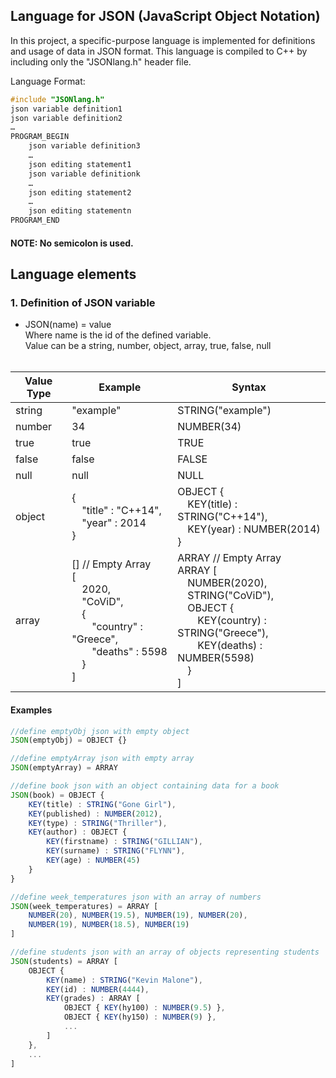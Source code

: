 ## Language for JSON (JavaScript Object Notation)

In this project, a specific-purpose language is implemented for definitions and usage
of data in JSON format. This language is compiled to C++ by including only the "JSONlang.h"
header file.

Language Format:
```cpp
#include "JSONlang.h"
json variable definition1
json variable definition2
…
PROGRAM_BEGIN
    json variable definition3
    …
    json editing statement1
    json variable definitionk
    …
    json editing statement2 
    … 
    json editing statementn 
PROGRAM_END
```
#### NOTE: No semicolon is used.

## Language elements

### 1. Definition of JSON variable
  - JSON(name) = value
<br> Where name is the id of the defined variable.
<br> Value can be a string, number, object, array, true, false, null
<br> <br> 

| Value Type | Example | Syntax |
| --- | --- | --- | 
| string | "example" | STRING("example") |
| number | 34 | NUMBER(34) |
| true | true | TRUE |
| false | false | FALSE |
| null | null | NULL |
| object | {<br>&emsp;"title" : "C++14",<br>&emsp;"year" : 2014<br>}| OBJECT {<br>&emsp;KEY(title) : STRING("C++14"),<br>&emsp;KEY(year) : NUMBER(2014)<br>} |
| array| [] // Empty Array<br>[<br>&emsp;2020,<br>&emsp;"CoViD",<br>&emsp;{<br>&emsp;&emsp;"country" : "Greece", <br>&emsp;&emsp;"deaths" : 5598 <br>&emsp;}<br>]| ARRAY // Empty Array<br>ARRAY [<br>&emsp;NUMBER(2020),<br>&emsp;STRING("CoViD"),<br>&emsp;OBJECT {<br>&emsp;&emsp;KEY(country) : STRING("Greece"), <br>&emsp;&emsp;KEY(deaths) : NUMBER(5598) <br>&emsp;}<br>] |

#### Examples

```js
//define emptyObj json with empty object
JSON(emptyObj) = OBJECT {}

//define emptyArray json with empty array
JSON(emptyArray) = ARRAY

//define book json with an object containing data for a book
JSON(book) = OBJECT {
    KEY(title) : STRING("Gone Girl"),
    KEY(published) : NUMBER(2012),
    KEY(type) : STRING("Thriller"),
    KEY(author) : OBJECT {
        KEY(firstname) : STRING("GILLIAN"),
        KEY(surname) : STRING("FLYNN"),
        KEY(age) : NUMBER(45)
    }
}

//define week_temperatures json with an array of numbers
JSON(week_temperatures) = ARRAY [
    NUMBER(20), NUMBER(19.5), NUMBER(19), NUMBER(20),
    NUMBER(19), NUMBER(18.5), NUMBER(19)
]

//define students json with an array of objects representing students
JSON(students) = ARRAY [
    OBJECT {
        KEY(name) : STRING("Kevin Malone"),
        KEY(id) : NUMBER(4444),
        KEY(grades) : ARRAY [
            OBJECT { KEY(hy100) : NUMBER(9.5) },
            OBJECT { KEY(hy150) : NUMBER(9) },
            ...
        ]
    },
    ...
]

```




